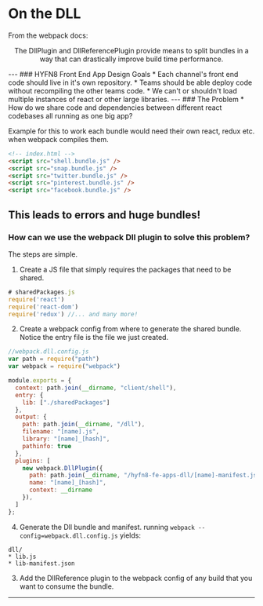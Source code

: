 # On the DLL
<p>From the webpack docs:</p>
<p style="text-align: center">The DllPlugin and DllReferencePlugin provide means to split bundles in a way that can drastically improve build time performance.</p>
---
### HYFN8 Front End App Design Goals
* Each channel's front end code should live in it's own repository.
* Teams should be able deploy code without recompiling the other teams code.
* We can't or shouldn't load multiple instances of react or other large libraries.
---
### The Problem
* How do we share code and dependencies between different react codebases all running as one big app?

Example for this to work each bundle would need their own react, redux etc. when webpack compiles them. 

```html
<!-- index.html -->
<script src="shell.bundle.js" />
<script src="snap.bundle.js" />
<script src="twitter.bundle.js" />
<script src="pinterest.bundle.js" />
<script src="facebook.bundle.js" />
```
This leads to errors and huge bundles!
---
### How can we use the webpack Dll plugin to solve this problem?
The steps are simple.
1. Create a JS file that simply requires the packages that need to be shared.
```javascript
# sharedPackages.js
require('react')
require('react-dom')
require('redux') //... and many more!
```

2. Create a webpack config from where to generate the shared bundle. Notice the entry file is the file we just created.
```javascript
//webpack.dll.config.js
var path = require("path")
var webpack = require("webpack")

module.exports = {
  context: path.join(__dirname, "client/shell"),
  entry: {
    lib: ["./sharedPackages"]
  },
  output: {
    path: path.join(__dirname, "/dll"),
    filename: "[name].js",
    library: "[name]_[hash]",
    pathinfo: true
  },
  plugins: [
    new webpack.DllPlugin({
      path: path.join(__dirname, "/hyfn8-fe-apps-dll/[name]-manifest.json"),
      name: "[name]_[hash]",
      context: __dirname
    }),
  ]
};
```

4. Generate the Dll bundle and manifest.
running `webpack --config=webpack.dll.config.js`
yields:
```
dll/
* lib.js
* lib-manifest.json
```

3. Add the DllReference plugin to the webpack config of any build that you want to consume the bundle.

---
